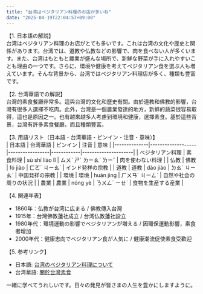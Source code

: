 ```yaml
---
title: "台湾はベジタリアン料理のお店が多いね"
date: "2025-04-19T22:04:57+09:00"
---
```


【1. 日本語の解説】  
台湾はベジタリアン料理のお店がとても多いです。これは台湾の文化や歴史と関係があります。台湾では、道教や仏教などの影響で、肉を食べない人が多くいます。また、台湾はもともと農業が盛んな場所で、新鮮な野菜が手に入れやすいことも理由の一つです。さらに、環境や健康を考えてベジタリアン食を選ぶ人も増えています。そんな背景から、台湾ではベジタリアン料理店が多く、種類も豊富です。

【2. 台湾華語での解説】  
台灣的素食餐廳非常多。這與台灣的文化和歷史有關。由於道教和佛教的影響，台灣有很多人選擇不吃肉。此外，台灣是一個農業發達的地方，新鮮的蔬菜很容易取得，這也是原因之一。也有越來越多人考慮到環境和健康，選擇素食。基於這些背景，台灣有許多素食餐廳，而且種類豐富。

【3. 用語リスト（日本語・台湾華語・ピンイン・注音・意味）】  
| 日本語       | 台湾華語          | ピンイン         | 注音       | 意味                |
|--------------|-------------------|-----------------|------------|---------------------|
| ベジタリアン料理 | 素食料理          | sù shí liào lǐ    | ㄙㄨˋ ㄕˊ ㄌㄧㄠˋ ㄌㄧˇ | 肉を使わない料理        |
| 仏教         | 佛教              | fó jiào         | ㄈㄛˊ ㄐㄧㄠˋ | インド発祥の宗教     |
| 道教         | 道教              | dào jiào        | ㄉㄠˋ ㄐㄧㄠˋ | 中国発祥の宗教      |
| 環境         | 環境              | huán jìng       | ㄏㄨㄢˊ ㄐㄧㄥˋ | 自然や社会の周りの状況 |
| 農業         | 農業              | nóng yè         | ㄋㄨㄥˊ ㄧㄝˋ | 食物を生産する産業  |

【4. 関連年表】  
- 1860年：仏教が台湾に広まる / 佛教傳入台灣  
- 1915年：台灣佛教蓮社成立 / 台湾仏教蓮社設立  
- 1980年代：環境運動の影響でベジタリアンが増える / 因環保運動影響，素食者增加  
- 2000年代：健康志向でベジタリアン食が人気に / 健康潮流促使素食受歡迎  

【5. 参考リンク】  
- 日本語: [台湾のベジタリアン料理について](https://example.com/jp/vegetarian-taiwan)  
- 台湾華語: [關於台灣素食](https://example.com/tw/vegetarian-taiwan)  

一緒に学べてうれしいです。日々の発見が皆さまの人生を豊かにしますように。